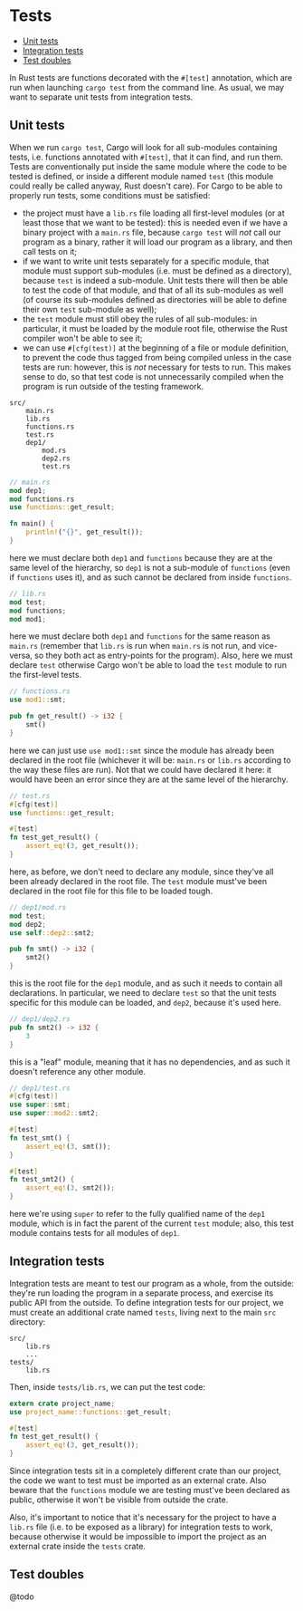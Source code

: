 # Tests

- [Unit tests](#unit-tests)
- [Integration tests](#integration-tests)
- [Test doubles](#test-doubles)

In Rust tests are functions decorated with the `#[test]` annotation, which are run when launching `cargo test` from the command line. As usual, we may want to separate unit tests from integration tests.


## Unit tests

When we run `cargo test`, Cargo will look for all sub-modules containing tests, i.e. functions annotated with `#[test]`, that it can find, and run them. Tests are conventionally put inside the same module where the code to be tested is defined, or inside a different module named `test` (this module could really be called anyway, Rust doesn't care). For Cargo to be able to properly run tests, some conditions must be satisfied:
- the project must have a `lib.rs` file loading all first-level modules (or at least those that we want to be tested): this is needed even if we have a binary project with a `main.rs` file, because `cargo test` will *not* call our program as a binary, rather it will load our program as a library, and then call tests on it;
- if we want to write unit tests separately for a specific module, that module must support sub-modules (i.e. must be defined as a directory), because `test` is indeed a sub-module. Unit tests there will then be able to test the code of that module, and that of all its sub-modules as well (of course its sub-modules defined as directories will be able to define their own `test` sub-module as well);
- the `test` module must still obey the rules of all sub-modules: in particular, it must be loaded by the module root file, otherwise the Rust compiler won't be able to see it;
- we can use `#[cfg(test)]` at the beginning of a file or module definition, to prevent the code thus tagged from being compiled unless in the case tests are run: however, this is *not* necessary for tests to run. This makes sense to do, so that test code is not unnecessarily compiled when the program is run outside of the testing framework.
```
src/
    main.rs
    lib.rs
    functions.rs
    test.rs
    dep1/
        mod.rs
        dep2.rs
        test.rs
```
```rust
// main.rs
mod dep1;
mod functions.rs
use functions::get_result;

fn main() {
    println!("{}", get_result());
}
```

here we must declare both `dep1` and `functions` because they are at the same level of the hierarchy, so `dep1` is not a sub-module of `functions` (even if `functions` uses it), and as such cannot be declared from inside `functions`.

```rust
// lib.rs
mod test;
mod functions;
mod mod1;
```

here we must declare both `dep1` and `functions` for the same reason as `main.rs` (remember that `lib.rs` is run when `main.rs` is not run, and vice-versa, so they both act as entry-points for the program). Also, here we must declare `test` otherwise Cargo won't be able to load the `test` module to run the first-level tests.
```rust
// functions.rs
use mod1::smt;

pub fn get_result() -> i32 {
    smt()
}
```

here we can just use `use mod1::smt` since the module has already been declared in the root file (whichever it will be: `main.rs` or `lib.rs` according to the way these files are run). Not that we could have declared it here: it would have been an error since they are at the same level of the hierarchy.
```rust
// test.rs
#[cfg(test)]
use functions::get_result;

#[test]
fn test_get_result() {
    assert_eq!(3, get_result());
}
```

here, as before, we don't need to declare any module, since they've all been already declared in the root file. The `test` module must've been declared in the root file for this file to be loaded tough.
```rust
// dep1/mod.rs
mod test;
mod dep2;
use self::dep2::smt2;

pub fn smt() -> i32 {
    smt2()
}
```

this is the root file for the `dep1` module, and as such it needs to contain all declarations. In particular, we need to declare `test` so that the unit tests specific for this module can be loaded, and `dep2`, because it's used here.
```rust
// dep1/dep2.rs
pub fn smt2() -> i32 {
    3
}
```

this is a "leaf" module, meaning that it has no dependencies, and as such it doesn't reference any other module.
```rust
// dep1/test.rs
#[cfg(test)]
use super::smt;
use super::mod2::smt2;

#[test]
fn test_smt() {
    assert_eq!(3, smt());
}

#[test]
fn test_smt2() {
    assert_eq!(3, smt2());
}
```

here we're using `super` to refer to the fully qualified name of the `dep1` module, which is in fact the parent of the current `test` module; also, this test module contains tests for all modules of `dep1`.


## Integration tests

Integration tests are meant to test our program as a whole, from the outside: they're run loading the program in a separate process, and exercise its public API from the outside. To define integration tests for our project, we must create an additional crate named `tests`, living next to the main `src` directory:
```
src/
    lib.rs
    ...
tests/
    lib.rs
```

Then, inside `tests/lib.rs`, we can put the test code:
```rust
extern crate project_name;
use project_name::functions::get_result;

#[test]
fn test_get_result() {
    assert_eq!(3, get_result());
}
```

Since integration tests sit in a completely different crate than our project, the code we want to test must be imported as an external crate. Also beware that the `functions` module we are testing must've been declared as public, otherwise it won't be visible from outside the crate.

Also, it's important to notice that it's necessary for the project to have a `lib.rs` file (i.e. to be exposed as a library) for integration tests to work, because otherwise it would be impossible to import the project as an external crate inside the `tests` crate.


## Test doubles
@todo
